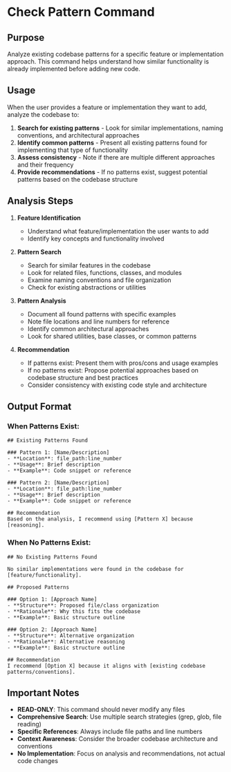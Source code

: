 # Check Pattern Command

## Purpose
Analyze existing codebase patterns for a specific feature or implementation approach. This command helps understand how similar functionality is already implemented before adding new code.

## Usage
When the user provides a feature or implementation they want to add, analyze the codebase to:

1. **Search for existing patterns** - Look for similar implementations, naming conventions, and architectural approaches
2. **Identify common patterns** - Present all existing patterns found for implementing that type of functionality
3. **Assess consistency** - Note if there are multiple different approaches and their frequency
4. **Provide recommendations** - If no patterns exist, suggest potential patterns based on the codebase structure

## Analysis Steps

1. **Feature Identification**
   - Understand what feature/implementation the user wants to add
   - Identify key concepts and functionality involved

2. **Pattern Search**
   - Search for similar features in the codebase
   - Look for related files, functions, classes, and modules
   - Examine naming conventions and file organization
   - Check for existing abstractions or utilities

3. **Pattern Analysis**
   - Document all found patterns with specific examples
   - Note file locations and line numbers for reference
   - Identify common architectural approaches
   - Look for shared utilities, base classes, or common patterns

4. **Recommendation**
   - If patterns exist: Present them with pros/cons and usage examples
   - If no patterns exist: Propose potential approaches based on codebase structure and best practices
   - Consider consistency with existing code style and architecture

## Output Format

### When Patterns Exist:
```
## Existing Patterns Found

### Pattern 1: [Name/Description]
- **Location**: file_path:line_number
- **Usage**: Brief description
- **Example**: Code snippet or reference

### Pattern 2: [Name/Description]
- **Location**: file_path:line_number
- **Usage**: Brief description
- **Example**: Code snippet or reference

## Recommendation
Based on the analysis, I recommend using [Pattern X] because [reasoning].
```

### When No Patterns Exist:
```
## No Existing Patterns Found

No similar implementations were found in the codebase for [feature/functionality].

## Proposed Patterns

### Option 1: [Approach Name]
- **Structure**: Proposed file/class organization
- **Rationale**: Why this fits the codebase
- **Example**: Basic structure outline

### Option 2: [Approach Name]
- **Structure**: Alternative organization
- **Rationale**: Alternative reasoning
- **Example**: Basic structure outline

## Recommendation
I recommend [Option X] because it aligns with [existing codebase patterns/conventions].
```

## Important Notes
- **READ-ONLY**: This command should never modify any files
- **Comprehensive Search**: Use multiple search strategies (grep, glob, file reading)
- **Specific References**: Always include file paths and line numbers
- **Context Awareness**: Consider the broader codebase architecture and conventions
- **No Implementation**: Focus on analysis and recommendations, not actual code changes